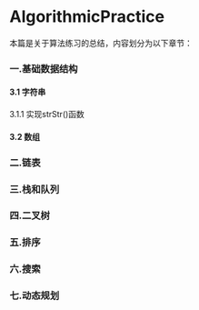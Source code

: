 # AlgorithmicPractice

本篇是关于算法练习的总结，内容划分为以下章节：
### 一.基础数据结构
#### 3.1 字符串
3.1.1 实现strStr()函数

#### 3.2 数组

### 二.链表

### 三.栈和队列

### 四.二叉树

### 五.排序

### 六.搜索

### 七.动态规划
